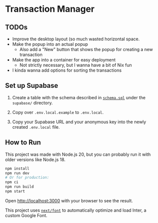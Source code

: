 # Transaction Manager

## TODOs

- Improve the desktop layout (so much wasted horizontal space.
- Make the popup into an actual popup
  - Also add a "New" button that shows the popup for creating a new transaction
- Make the app into a container for easy deployment
  - Not strictly necessary, but I wanna have a bit of Nix fun
- I kinda wanna add options for sorting the transactions

## Set up Supabase

1. Create a table with the schema described in
   [`schema.sql`](supabase/schema.sql) under the `supabase/` directory.

2. Copy over `.env.local.example` to `.env.local`.

3. Copy your Supabase URL and your anonymous key into the newly created
   `.env.local` file.

## How to Run

This project was made with Node.js 20, but you can probably run it with
older versions like Node.js 18.

```bash
npm install
npm run dev
# Or for production:
npm ci
npm run build
npm start
```

Open [http://localhost:3000](http://localhost:3000) with your browser to see
the result.

This project uses
[`next/font`](https://nextjs.org/docs/basic-features/font-optimization) to
automatically optimize and load Inter, a custom Google Font.
